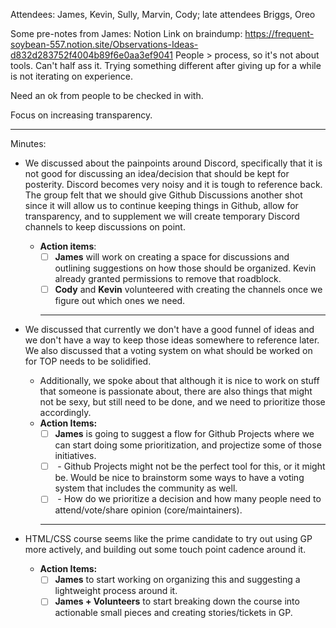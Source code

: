 Attendees: James, Kevin, Sully, Marvin, Cody; late attendees Briggs, Oreo

Some pre-notes from James:
Notion Link on braindump: https://frequent-soybean-557.notion.site/Observations-Ideas-d832d283752f4004b89f6e0aa3ef9041
People > process, so it's not about tools.
Can't half ass it. Trying something different after giving up for a while is not iterating on experience. 

Need an ok from people to be checked in with.

Focus on increasing transparency.

---

Minutes:

- We discussed about the painpoints around Discord, specifically that it is not good for discussing an idea/decision that should be kept for posterity. Discord becomes very noisy and it is tough to reference back. The group felt that we should give Github Discussions another shot since it will allow us to continue keeping things in Github, allow for transparency, and to supplement we will create temporary Discord channels to keep discussions on point.
    - **Action items**:
        - [ ]  **James** will work on creating a space for discussions and outlining suggestions on how those should be organized. Kevin already granted permissions to remove that roadblock.
        - [ ]  **Cody** and **Kevin** volunteered with creating the channels once we figure out which ones we need.

        ---

- We discussed that currently we don't have a good funnel of ideas and we don't have a way to keep those ideas somewhere to reference later. We also discussed that a voting system on what should be worked on for TOP needs to be solidified.
    - Additionally, we spoke about that although it is nice to work on stuff that someone is passionate about, there are also things that might not be sexy, but still need to be done, and we need to prioritize those accordingly.
    - **Action Items:**
        - [ ] **James** is going to suggest a flow for Github Projects where we can start doing some prioritization, and projectize some of those initiatives.
        - [ ] **<Unassigned>** - Github Projects might not be the perfect tool for this, or it might be. Would be nice to brainstorm some ways to have a voting system that includes the community as well.
        - [ ] **<Unassigned>** - How do we prioritize a decision and how many people need to attend/vote/share opinion (core/maintainers).

        ---

- HTML/CSS course seems like the prime candidate to try out using GP more actively, and building out some touch point cadence around it.
    - **Action Items:**
        - [ ] **James** to start working on organizing this and suggesting a lightweight process around it.
        - [ ] **James + Volunteers** to start breaking down the course into actionable small pieces and creating stories/tickets in GP.
